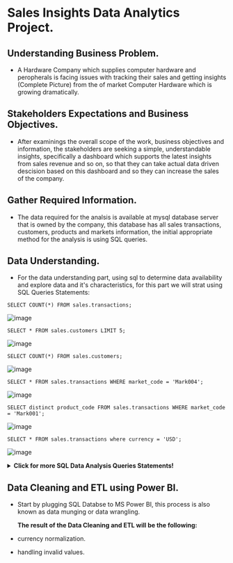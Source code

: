 # Sales Insights Data Analytics Project.

## Understanding Business Problem.

* A Hardware Company which supplies computer hardware and peropherals is facing issues with tracking their sales and getting insights (Complete Picture) from the of market Computer Hardware which is growing dramatically.

## Stakeholders Expectations and Business Objectives.

* After examinings the overall scope of the work, business objectives and information, the stakeholders are seeking a simple, understandable insights, specifically a dashboard which supports the latest insights from sales revenue and so on, so that they can take actual data driven descision based on this dashboard and so they can increase the sales of the company.

## Gather Required Information.

* The data required for the analsis is available at mysql database server that is owned by the company, this database has all sales transactions, customers, products and markets information, the initial appropriate method for the analysis is using SQL queries.

## Data Understanding.

* For the data understanding part, using sql to determine data availability and explore data and it's characteristics, for this part we will strat using SQL Queries Statements:

`SELECT COUNT(*) FROM sales.transactions;`

![image](https://user-images.githubusercontent.com/62806731/206692756-d8b0f717-c4fc-4ff9-8809-b2087f58f07b.png)
  
`SELECT * FROM sales.customers LIMIT 5;`
 
![image](https://user-images.githubusercontent.com/62806731/206692840-23163a53-e468-42ec-9e2d-4528060e888a.png)
 
`SELECT COUNT(*) FROM sales.customers;`

![image](https://user-images.githubusercontent.com/62806731/206692926-ffe8b444-74e3-466b-b3e1-fa3c01b7ef33.png)

`SELECT * FROM sales.transactions WHERE market_code = 'Mark004';`

![image](https://user-images.githubusercontent.com/62806731/206693013-b2e2b644-e1b9-4791-80e7-fde53d4b46a1.png)

`SELECT distinct product_code FROM sales.transactions WHERE market_code = 'Mark001';`

![image](https://user-images.githubusercontent.com/62806731/206693101-d5e545c6-8671-41ed-aef4-0891a4295789.png)

`SELECT * FROM sales.transactions where currency = 'USD';`

![image](https://user-images.githubusercontent.com/62806731/206694006-3b33e0c6-90f7-4355-b529-6fc936abf7c9.png)



<details>
  
  <summary> <b> Click for more SQL Data Analysis Queries Statements! </b> </summary>
  
   <br/>
  
`SELECT sales.transactions.*, sales.date.* FROM sales.transactions INNER JOIN sales.date ON sales.transactions.order_date = sales.date.date where sales.date.year = 2020;`

![image](https://user-images.githubusercontent.com/62806731/206700222-69497ba3-dbaf-4a28-a510-ee73c34ee5e2.png)

`SELECT SUM(sales.transactions.sales_amount) FROM sales.transactions INNER JOIN sales.date ON sales.transactions.order_date=sales.date.date where sales.date.year=2020 and sales.transactions.currency="INR\r" or sales.transactions.currency="USD\r";`

![image](https://user-images.githubusercontent.com/62806731/206704761-e2a6740d-3c50-4ad0-8667-1ee00848b631.png)

`SELECT SUM(sales.transactions.sales_amount) FROM sales.transactions INNER JOIN sales.date ON sales.transactions.order_date = sales.date.date WHERE sales.date.year = 2020 AND sales.date.month_name = 'January' and (sales.transactions.currency="INR\r" or sales.transactions.currency="USD\r");`

![image](https://user-images.githubusercontent.com/62806731/206710339-4ddf3a3c-31bc-4e9b-af6c-1c4b89223253.png)

`SELECT SUM(sales.transactions.sales_amount) FROM sales.transactions INNER JOIN sales.date ON sales.transactions.order_date = sales.date.date WHERE sales.date.year = 2020 AND sales.date.month_name = 'January' and (sales.transactions.currency="INR\r" or sales.transactions.currency="USD\r") AND sales.transactions.market_code = 'Mark001';`

![image](https://user-images.githubusercontent.com/62806731/206710697-0c7a25dc-98ec-4438-a0c0-fb22c257cc3b.png)

</details>

## Data Cleaning and ETL using Power BI.

* Start by plugging SQL Databse to MS Power BI, this process is also known as data munging or data wrangling.

  **The result of the Data Cleaning and ETL will be the following:**

* currency normalization.
* handling invalid values.



